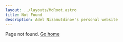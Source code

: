 ```yaml
---
layout: ../layouts/MdRoot.astro
title: Not Found
description: Adel Nizamutdinov's personal website
---
```


Page not found. [Go home](/)
